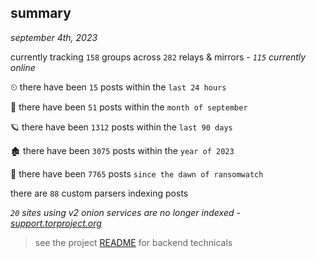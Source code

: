 
## summary
_september 4th, 2023_

currently tracking `158` groups across `282` relays & mirrors - _`115` currently online_

⏲ there have been `15` posts within the `last 24 hours`

🦈 there have been `51` posts within the `month of september`

🪐 there have been `1312` posts within the `last 90 days`

🏚 there have been `3075` posts within the `year of 2023`

🦕 there have been `7765` posts `since the dawn of ransomwatch`

there are `88` custom parsers indexing posts

_`20` sites using v2 onion services are no longer indexed - [support.torproject.org](https://support.torproject.org/onionservices/v2-deprecation/)_

> see the project [README](https://github.com/joshhighet/ransomwatch#ransomwatch--) for backend technicals
